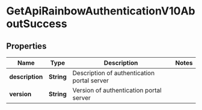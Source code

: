 

# GetApiRainbowAuthenticationV10AboutSuccess

## Properties

Name | Type | Description | Notes
------------ | ------------- | ------------- | -------------
**description** | **String** | Description of authentication portal server | 
**version** | **String** | Version of authentication portal server | 



